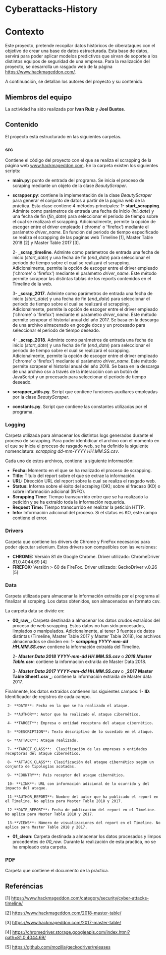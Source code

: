 # Cyberattacks-History

# Contexto
Este proyecto, pretende recopilar datos históricos de ciberataques con el objetivo de crear una base de datos estructurada. Esta base de datos, servirá para poder aplicar modelos predictivos que sirvan de soporte a los distintos equipos de seguridad de una empresa.  Para la realización del proyecto, se desarrolla un rasgado web de la página https://www.hackmageddon.com/. 

A continuación, se detallan los autores del proyecto y su contenido.

## Miembros del equipo
La actividad ha sido realizada por **Ivan Ruiz** y **Joel Bustos**.

## Contenido
El proyecto está estructurado en las siguientes carpetas.

### src
Contiene el código del proyecto con el que se realiza el scrapping de la página web www.hackmageddon.com. En la carpeta existen los siguientes scripts:

- **main.py**: punto de entrada del programa. Se inicia el proceso de scraping mediante un objeto de la clase _BeautyScraper_.

- **scrapper.py**: contiene la implementación de la clase _BeautyScraper_ para generar el conjunto de datos a partir de la pagina web de la práctica. Esta clase contiene 4 métodos principales:
    1- **start_scrapping**. Adminte como parámetros de entrada una fecha de inicio (_ini_date_) y una fecha de fin (_fin_date_) para seleccionar el periodo de tiempo sobre el cual se realizará el scrapping. Adicionalmente, permite la opción de escoger entre el driver empleado ('chrome' o 'firefox') mediante el parámetro _driver_name_. En función del periodo de tiempo especificado se realiza el scrapping de las paginas web Timeline [1], Master Table 2018 [2] y Master Table 2017 [3].
    
    2- **_scrap_timeline**. Adminte como parámetros de entrada una fecha de inicio (_start_date_) y una fecha de fin (_end_date_) para seleccionar el periodo de tiempo sobre el cual se realizará el scrapping. Adicionalmente, permite la opción de escoger entre el driver empleado ('chrome' o 'firefox') mediante el parámetro _driver_name_. Este método permite scrapear las distintas tablas de los reports contenidos en el Timeline de la web. 
    
    3- **_scrap_2017**. Adminte como parámetros de entrada una fecha de inicio (_start_date_) y una fecha de fin (_end_date_) para seleccionar el periodo de tiempo sobre el cual se realizará el scrapping. Adicionalmente, permite la opción de escoger entre el driver empleado ('chrome' o 'firefox') mediante el parámetro _driver_name_. Este método permite scrapear el historial anual del año 2017. Se basa en la descarga de una archivo almacenado en google docs y un procesado para seleccionar el periodo de tiempo deseado.
    
     4- **_scrap_2018**. Adminte como parámetros de entrada una fecha de inicio (_start_date_) y una fecha de fin (_end_date_) para seleccionar el periodo de tiempo sobre el cual se realizará el scrapping. Adicionalmente, permite la opción de escoger entre el driver empleado ('chrome' o 'firefox') mediante el parámetro _driver_name_. Este método permite scrapear el historial anual del año 2018. Se basa en la descarga de una archivo csv a través de la interacción con un botón de JavaScript y un procesado para seleccionar el periodo de tiempo deseado.
     
- **scrapper_utils.py**. Script que contiene funciones auxiliares empleadas por la clase _BeautyScraper_. 

- **constants.py**. Script que contiene las constantes utilizadas por el programa.

### Logging
Carpeta utilizada para almacenar los distintos logs generados durante el proceso de scrapping. Para poder identidicar el archivo con el momento en el que se inicia el proceso de rasgado web, se ha definido la siguiente nomenclatura: _scrapping dd-mm-YYYY HH.MM.SS.csv_. 

Cada uno de estos archivos, contiene la siguiente información:
- **Fecha:** Momento en el que se ha realizado el proceso de scrapping.
- **Title:** Título del report sobre el que se extrae la información.
- **URL:** Dirección URL del report sobre la cual se realiza el rasgado web.
- **Status:** Informa sobre el éxito del scraping (OK); sobre el fracaso (KO) o sobre información adicional (INFO).
- **Scrapping Time**: Tiempo transcurrido entre que se ha realizado la petición y se ha extraído toda la información requerida.
- **Request Time:** Tiempo transcurrido en realizar la petición HTTP. 
- **Info:** Información adicional del proceso. Si el status es KO, este campo contiene el error.

### Drivers
Carpeta que contiene los drivers de Chrome y FireFox necesarios para poder ejecutar selenium. Estos drivers son compatibles con las versiones:
- **CHROME:**  Versión 81 de Google Chrome. Driver utilizado: ChromeDriver 81.0.4044.69 [4]
- **FIREFOX:** Versión > 60 de FireFox. Driver utilizado: GeckoDriver v.0.26 [5]
    
### Data
Carpeta utilizada para almacenar la información extraída por el programa al finalizar el scraping. Los datos obtenidos, son almacenados en formato csv. 

La carpeta data se divide en:
- **00_raw_:** Carpeta destinada a almacenar los datos crudos extraídos del proceso de web scrapping. Estos datos no han sido procesados, limpiados o manipulados. Adicionalmente, al tener 3 fuentes de datos distintas (Timeline, Master Table 2017 y Master Table 2018), los archivos almacenados se dividen en:
     1- **_scrapping YYYY-mm-dd HH.MM.SS.csv_**: contiene la información extraída del Timeline.
     
     2- **_Master Data 2018 YYYY-mm-dd HH.MM.SS.csv_** o **_2018 Master Table.csv_**: contiene la información extraída de Master Data 2018.
     
     3- **_Master Data 2017 YYYY-mm-dd HH.MM.SS.csv_** o **_2017 Master Table Sheet1.csv _**: contiene la información extraída de Master data 2017.

Finalmente, los datos extraídos contienen los siguientes campos:
     1- **ID**: Identificador de registros de cada campo.
     
     2- **DATE**: Fecha en la que se ha realizado el ataque.
     
     3- **AUTHOR**: Autor que ha realizado el ataque cibernético.
     
     4- **TARGET**: Empresa o entidad receptora del ataque cibernético.
     
     5- **DESCRIPTION**: Texto descriptivo de lo sucedido en el ataque.
     
     6- **ATTACK**: Ataque realizado.
     
     7- **TARGET_CLASS**:  Clasificación de las empresas o entidades receptoras del ataque cibernético.
     
     8- **ATTACK_CLASS**: Clasificación del ataque cibernético según un conjunto de tipologías acotadas.
     
     9- **COUNTRY**: País receptor del ataque cibernético.
     
     10- **LINK**: URL con información adicional de lo ocurrido y del impacto del ataque.
     
     11-**AUTHOR_REPORT**: Nombre del autor que ha publicado el report en el Timeline. No aplica para Master Table 2018 y 2017.
     
     12-**DATE_REPORT**: Fecha de publicación del report en el Timeline. No aplica para Master Table 2018 y 2017.
     
     13-**VIEWS**: Número de visualizaciones del report en el Timeline. No aplica para Master Table 2018 y 2017.

- **01_clean:** Carpeta destinada a almacenar los datos procesados y limpos procedentes de _00_raw_. Durante la realización de esta practica, no se ha empleado esta carpeta.

### PDF
Carpeta que contiene el documento de la práctica.

 ## Referéncias
 [1] https://www.hackmageddon.com/category/security/cyber-attacks-timeline/
 
 [2] https://www.hackmageddon.com/2018-master-table/
 
 [3] https://www.hackmageddon.com/2017-master-table/
 
 [4] https://chromedriver.storage.googleapis.com/index.html?path=81.0.4044.69/
 
 [5] https://github.com/mozilla/geckodriver/releases
